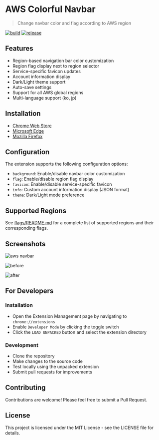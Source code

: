 # AWS Colorful Navbar

> Change navbar color and flag according to AWS region

[![build](https://img.shields.io/github/actions/workflow/status/nalbam/aws-navbar-extension/push.yml?branch=main&style=for-the-badge&logo=github)](https://github.com/nalbam/aws-navbar-extension/actions/workflows/push.yml)
[![release](https://img.shields.io/github/v/release/nalbam/aws-navbar-extension?style=for-the-badge&logo=github)](https://github.com/nalbam/aws-navbar-extension/releases)

## Features

* Region-based navigation bar color customization
* Region flag display next to region selector
* Service-specific favicon updates
* Account information display
* Dark/Light theme support
* Auto-save settings
* Support for all AWS global regions
* Multi-language support (ko, jp)

## Installation

* [Chrome Web Store](https://chrome.google.com/webstore/detail/aws-colorful-navbar/kgifmgnlchjjippdpkblbdlfidcpceme)
* [Microsoft Edge](https://chrome.google.com/webstore/detail/aws-colorful-navbar/kgifmgnlchjjippdpkblbdlfidcpceme)
* [Mozilla Firefox](https://addons.mozilla.org/firefox/addon/aws-colorful-navbar/)

## Configuration

The extension supports the following configuration options:

* `background`: Enable/disable navbar color customization
* `flag`: Enable/disable region flag display
* `favicon`: Enable/disable service-specific favicon
* `info`: Custom account information display (JSON format)
* `theme`: Dark/Light mode preference

## Supported Regions

See [flags/README.md](flags/README.md) for a complete list of supported regions and their corresponding flags.

## Screenshots

![aws navbar](images/screenshot.png)

![before](images/aws-navbar-extension-00.png)

![after](images/aws-navbar-extension-01.png)

## For Developers

### Installation

* Open the Extension Management page by navigating to `chrome://extensions`
* Enable `Developer Mode` by clicking the toggle switch
* Click the `LOAD UNPACKED` button and select the extension directory

### Development

* Clone the repository
* Make changes to the source code
* Test locally using the unpacked extension
* Submit pull requests for improvements

## Contributing

Contributions are welcome! Please feel free to submit a Pull Request.

## License

This project is licensed under the MIT License - see the LICENSE file for details.
